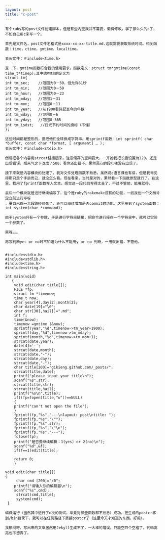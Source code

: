 ```yaml
---
layout: post
title: "c-post"
---
```


    有个ruby写的post文件创建脚本，但是有些内空我并不需要，懒得修改，学了那么久的c了，不如自己用c来写一个。

    首先是文件名，post文件名格式是xxxx-xx-xx-title.md.这就需要获取系统时间。相关函数：time，ctime，gmtime，localtime。

    表头文件：＃include<time.h>

    查一下，gmtime函数符合我的使用要求。函数定义：struct tm*gmtime(const time_t*timep);其中结构tm的定义为
    struct tm{
    int tm_sec;    //范围为0－59，但允许61秒
    int tm_min;    //范围为0－59
    int tm_hour;   //范围为0－23
    int tm_mday;   //范围1－31
    int tm_mon;    //范围0－11
    int tm_year;   //从1900看算起至今的年数
    int tm_wday;   //范围0－6
    int tm_yday;   //范围0-365
    int tm_isdst;   //日光节约时间的旗标（不懂）
    };

    这些时间都是整形的，要把他们全转换成字符串。用sprintf函数：int sprintf( char *buffer, const char *format, [ argument] … );
    表头文件：＃include<stdio.h>

    然后把各个内容用strcat链接起来。注意储存的空间要大，一开始我把长度设置为120，还是出现错误，后来气之下改成了500，看你还出错不。果然恶心的段吐核没有出现了。

    接下来就是内容模块的处理了，我对文件处理函数不熟悉，虽然说c语言课也有讲，但是我常见得那只是个手册而己，就没怎么看。现在看来，当时是对的，果然看一下函数原型就行了。在这里，我用了fprintf函数写入文本。感觉这一段代码写得太丑了，不过不管他，能用就得。

    最后一个模块就是进行继续编写了，这个是ruby的rakemake没有的功能，一般我创一个文档肯定立刻进行写呀
    ，要自己输一大段路径烦死了，还可以继续增加是否commit的功能。这里用到了system函数： int system(char *command);
    
    由于system只有一个参数，于是进行字符串链接，把命令进行接在一个字符串中，就可以实验一个参数了。
    
    爽呀。。。
     
    再写判断yes or no时不知道为什么不能用y or no 判断，一用就出错，不管他。


    #include<stdio.h>
    #include<stdlib.h>
    #include<time.h>
    #include<string.h>

    int main(void)
       {
        void edit(char title[]);
        FILE *fp;
        struct tm *timenow;
        time_t now;
        char year[4],day[2],month[2];
        char date[19]="\0";
        char str[30],hail[]=".md";
        int f;
        time(&now);
        timenow =gmtime (&now);
        sprintf(year,"%d",timenow->tm_year+1900);
        sprintf(day,"%d",timenow->tm_mday);
        sprintf(month,"%d",timenow->tm_mon+1);
        strcat(date,year);
        date[4]='-';
        strcat(date,month);
        strcat(date,"-");
        strcat(date,day);
        strcat(date,"-");
        char title[200]="gikieng.github.com/_posts/";
        strcat(title,date);
        printf("please input your title\n");
        scanf("%s",str);
        strcat(title,str);
        strcat(title,hail);
        printf("%s\n",title);
        if((fp=fopen(title,"w"))==NULL)
        {
        printf("can't not open the file");
        }
        fprintf(fp,"%s","---\nlayout: post\ntitle: ");
        fprintf(fp,"%s","\"");
        fprintf(fp,"%s",str);
        fprintf(fp,"%s","\"\n");
        fprintf(fp,"%s","---");
        fclose(fp);
        printf("是否要继续编辑：1(yes) or 2(no)\n");
        scanf("%d",&f);
        if(f==1)edit(title);

        return 0;
        }

    void edit(char title[])
    { 
         char cmd [200]="/0";
		printf("请输入你的编辑器\n");
		scanf("%s",cmd);
         strcat(cmd,title);
         system(cmd);
     }

    编译运行（当然其中进行了n次的测试，毕竟对那些函数都不熟悉）成功。把生成的postcr移到/bin目录下，就可以在任何路径下直接postcr了（这里今天才知道的东西，好用）。
    
    我郁闷呀，写出来的文章居然用Jekyll生成不了，一大堆的错误，只能空四个空格了，代码高亮也不想弄了。
